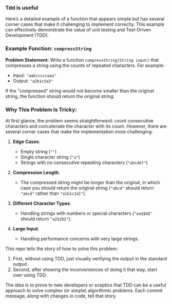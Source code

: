 ### Tdd is useful
Here’s a detailed example of a function that appears simple but has several corner cases that make it challenging to implement correctly. This example can effectively demonstrate the value of unit testing and Test-Driven Development (TDD).

### Example Function: `compressString`

**Problem Statement:**
Write a function `compressString(String input)` that compresses a string using the counts of repeated characters. For example:
- Input: `"aabcccccaaa"`
- Output: `"a2b1c5a3"`

If the "compressed" string would not become smaller than the original string, the function should return the original string.

### Why This Problem Is Tricky:
At first glance, the problem seems straightforward: count consecutive characters and concatenate the character with its count. However, there are several corner cases that make the implementation more challenging:

1. **Edge Cases**:
    - Empty string (`""`)
    - Single character string (`"a"`)
    - Strings with no consecutive repeating characters (`"abcdef"`)

2. **Compression Length**:
    - The compressed string might be longer than the original, in which case you should return the original string (`"abcd"` should return `"abcd"` rather than `"a1b1c1d1"`).

3. **Different Character Types**:
    - Handling strings with numbers or special characters (`"aa$$bb"` should return `"a2$2b2"`).

4. **Large Input**:
    - Handling performance concerns with very large strings.

This repo tells the story of how to solve this problem:
1. First, without using TDD, just visually verifying the output in the standard output.
2. Second, after showing the inconveniences of doing it that way, start over using TDD.

The idea is to prove to new developers or sceptics that TDD can be a useful approach to solve complex (or simple) algorithmic problems.
Each commit message, along with changes in code, tell that story.
